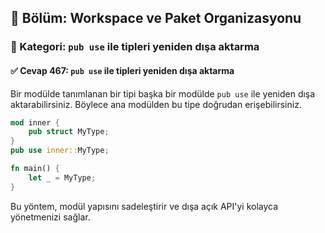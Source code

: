 ## 📘 Bölüm: Workspace ve Paket Organizasyonu
### 🔹 Kategori: `pub use` ile tipleri yeniden dışa aktarma
#### ✅ Cevap 467: `pub use` ile tipleri yeniden dışa aktarma

Bir modülde tanımlanan bir tipi başka bir modülde `pub use` ile yeniden dışa aktarabilirsiniz. Böylece ana modülden bu tipe doğrudan erişebilirsiniz.

```rust
mod inner {
    pub struct MyType;
}
pub use inner::MyType;

fn main() {
    let _ = MyType;
}
```

Bu yöntem, modül yapısını sadeleştirir ve dışa açık API'yi kolayca yönetmenizi sağlar.
